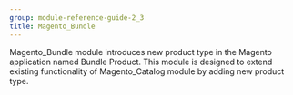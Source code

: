 ```yaml
---
group: module-reference-guide-2_3
title: Magento_Bundle
---
```


Magento_Bundle module introduces new product type in the Magento application named Bundle Product.
This module is designed to extend existing functionality of Magento_Catalog module by adding new product type.


